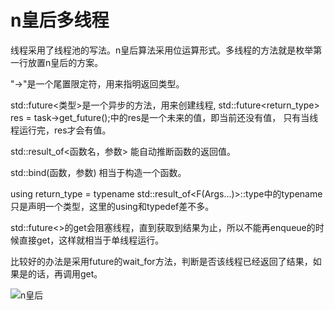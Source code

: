# n皇后多线程

线程采用了线程池的写法。n皇后算法采用位运算形式。多线程的方法就是枚举第一行放置n皇后的方案。


"->"是一个尾置限定符，用来指明返回类型。

std::future<类型>是一个异步的方法，用来创建线程, std::future<return_type> res = task->get_future();中的res是一个未来的值，即当前还没有值，
只有当线程运行完，res才会有值。

std::result_of<函数名，参数> 能自动推断函数的返回值。

std::bind(函数，参数) 相当于构造一个函数。

using return_type = typename std::result_of<F(Args...)>::type中的typename只是声明一个类型，这里的using和typedef差不多。



std::future<>的get会阻塞线程，直到获取到结果为止，所以不能再enqueue的时候直接get，这样就相当于单线程运行。

比较好的办法是采用future的wait_for方法，判断是否该线程已经返回了结果，如果是的话，再调用get。



![n皇后](http://106.15.249.102/wp-content/uploads/2019/10/15722288951112.jpg)
